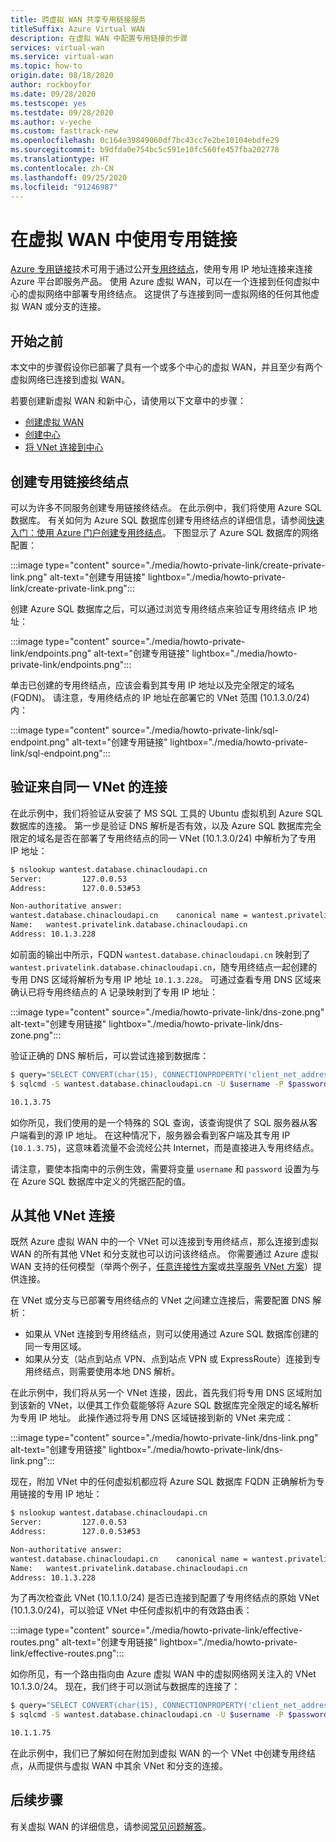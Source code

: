 ```yaml
---
title: 跨虚拟 WAN 共享专用链接服务
titleSuffix: Azure Virtual WAN
description: 在虚拟 WAN 中配置专用链接的步骤
services: virtual-wan
ms.service: virtual-wan
ms.topic: how-to
origin.date: 08/18/2020
author: rockboyfor
ms.date: 09/28/2020
ms.testscope: yes
ms.testdate: 09/28/2020
ms.author: v-yeche
ms.custom: fasttrack-new
ms.openlocfilehash: 0c164e39849060df7bc43cc7e2be10104ebdfe29
ms.sourcegitcommit: b9dfda0e754bc5c591e10fc560fe457fba202778
ms.translationtype: HT
ms.contentlocale: zh-CN
ms.lasthandoff: 09/25/2020
ms.locfileid: "91246987"
---
```

<!--Verified Successfully-->
# <a name="use-private-link-in-virtual-wan"></a>在虚拟 WAN 中使用专用链接

[Azure 专用链接](../private-link/private-link-overview.md)技术可用于通过公开[专用终结点](../private-link/private-endpoint-overview.md)，使用专用 IP 地址连接来连接 Azure 平台即服务产品。 使用 Azure 虚拟 WAN，可以在一个连接到任何虚拟中心的虚拟网络中部署专用终结点。 这提供了与连接到同一虚拟网络的任何其他虚拟 WAN 或分支的连接。

## <a name="before-you-begin"></a>开始之前

本文中的步骤假设你已部署了具有一个或多个中心的虚拟 WAN，并且至少有两个虚拟网络已连接到虚拟 WAN。

若要创建新虚拟 WAN 和新中心，请使用以下文章中的步骤：

* [创建虚拟 WAN](virtual-wan-site-to-site-portal.md#openvwan)
* [创建中心](virtual-wan-site-to-site-portal.md#hub)
* [将 VNet 连接到中心](virtual-wan-site-to-site-portal.md#hub)

<a name="endpoint"></a>
## <a name="create-a-private-link-endpoint"></a>创建专用链接终结点

可以为许多不同服务创建专用链接终结点。 在此示例中，我们将使用 Azure SQL 数据库。 有关如何为 Azure SQL 数据库创建专用终结点的详细信息，请参阅[快速入门：使用 Azure 门户创建专用终结点](../private-link/create-private-endpoint-portal.md)。 下图显示了 Azure SQL 数据库的网络配置：

:::image type="content" source="./media/howto-private-link/create-private-link.png" alt-text="创建专用链接" lightbox="./media/howto-private-link/create-private-link.png":::

创建 Azure SQL 数据库之后，可以通过浏览专用终结点来验证专用终结点 IP 地址：

:::image type="content" source="./media/howto-private-link/endpoints.png" alt-text="创建专用链接" lightbox="./media/howto-private-link/endpoints.png":::

单击已创建的专用终结点，应该会看到其专用 IP 地址以及完全限定的域名 (FQDN)。 请注意，专用终结点的 IP 地址在部署它的 VNet 范围 (10.1.3.0/24) 内：

:::image type="content" source="./media/howto-private-link/sql-endpoint.png" alt-text="创建专用链接" lightbox="./media/howto-private-link/sql-endpoint.png":::

<a name="connectivity"></a>
## <a name="verify-connectivity-from-the-same-vnet"></a>验证来自同一 VNet 的连接

在此示例中，我们将验证从安装了 MS SQL 工具的 Ubuntu 虚拟机到 Azure SQL 数据库的连接。 第一步是验证 DNS 解析是否有效，以及 Azure SQL 数据库完全限定的域名是否在部署了专用终结点的同一 VNet (10.1.3.0/24) 中解析为了专用 IP 地址：

```bash
$ nslookup wantest.database.chinacloudapi.cn
Server:         127.0.0.53
Address:        127.0.0.53#53

Non-authoritative answer:
wantest.database.chinacloudapi.cn    canonical name = wantest.privatelink.database.chinacloudapi.cn.
Name:   wantest.privatelink.database.chinacloudapi.cn
Address: 10.1.3.228
```

如前面的输出中所示，FQDN `wantest.database.chinacloudapi.cn` 映射到了 `wantest.privatelink.database.chinacloudapi.cn`，随专用终结点一起创建的专用 DNS 区域将解析为专用 IP 地址 `10.1.3.228`。 可通过查看专用 DNS 区域来确认已将专用终结点的 A 记录映射到了专用 IP 地址：

:::image type="content" source="./media/howto-private-link/dns-zone.png" alt-text="创建专用链接" lightbox="./media/howto-private-link/dns-zone.png":::

验证正确的 DNS 解析后，可以尝试连接到数据库：

```bash
$ query="SELECT CONVERT(char(15), CONNECTIONPROPERTY('client_net_address'));"
$ sqlcmd -S wantest.database.chinacloudapi.cn -U $username -P $password -Q "$query"

10.1.3.75
```

如你所见，我们使用的是一个特殊的 SQL 查询，该查询提供了 SQL 服务器从客户端看到的源 IP 地址。 在这种情况下，服务器会看到客户端及其专用 IP (`10.1.3.75`)，这意味着流量不会流经公共 Internet，而是直接进入专用终结点。

请注意，要使本指南中的示例生效，需要将变量 `username` 和 `password` 设置为与在 Azure SQL 数据库中定义的凭据匹配的值。

<a name="vnet"></a>
## <a name="connect-from-a-different-vnet"></a>从其他 VNet 连接

既然 Azure 虚拟 WAN 中的一个 VNet 可以连接到专用终结点，那么连接到虚拟 WAN 的所有其他 VNet 和分支就也可以访问该终结点。 你需要通过 Azure 虚拟 WAN 支持的任何模型（举两个例子，[任意连接性方案](scenario-any-to-any.md)或[共享服务 VNet 方案](scenario-shared-services-vnet.md)）提供连接。

在 VNet 或分支与已部署专用终结点的 VNet 之间建立连接后，需要配置 DNS 解析：

* 如果从 VNet 连接到专用终结点，则可以使用通过 Azure SQL 数据库创建的同一专用区域。
* 如果从分支（站点到站点 VPN、点到站点 VPN 或 ExpressRoute）连接到专用终结点，则需要使用本地 DNS 解析。

在此示例中，我们将从另一个 VNet 连接，因此，首先我们将专用 DNS 区域附加到该新的 VNet，以便其工作负载能够将 Azure SQL 数据库完全限定的域名解析为专用 IP 地址。 此操作通过将专用 DNS 区域链接到新的 VNet 来完成：

:::image type="content" source="./media/howto-private-link/dns-link.png" alt-text="创建专用链接" lightbox="./media/howto-private-link/dns-link.png":::

现在，附加 VNet 中的任何虚拟机都应将 Azure SQL 数据库 FQDN 正确解析为专用链接的专用 IP 地址：

```bash
$ nslookup wantest.database.chinacloudapi.cn
Server:         127.0.0.53
Address:        127.0.0.53#53

Non-authoritative answer:
wantest.database.chinacloudapi.cn    canonical name = wantest.privatelink.database.chinacloudapi.cn.
Name:   wantest.privatelink.database.chinacloudapi.cn
Address: 10.1.3.228
```

为了再次检查此 VNet (10.1.1.0/24) 是否已连接到配置了专用终结点的原始 VNet (10.1.3.0/24)，可以验证 VNet 中任何虚拟机中的有效路由表：

:::image type="content" source="./media/howto-private-link/effective-routes.png" alt-text="创建专用链接" lightbox="./media/howto-private-link/effective-routes.png":::

如你所见，有一个路由指向由 Azure 虚拟 WAN 中的虚拟网络网关注入的 VNet 10.1.3.0/24。 现在，我们终于可以测试与数据库的连接了：

```bash
$ query="SELECT CONVERT(char(15), CONNECTIONPROPERTY('client_net_address'));"
$ sqlcmd -S wantest.database.chinacloudapi.cn -U $username -P $password -Q "$query"

10.1.1.75
```

在此示例中，我们已了解如何在附加到虚拟 WAN 的一个 VNet 中创建专用终结点，从而提供与虚拟 WAN 中其余 VNet 和分支的连接。

## <a name="next-steps"></a>后续步骤

有关虚拟 WAN 的详细信息，请参阅[常见问题解答](virtual-wan-faq.md)。

<!-- Update_Description: new article about howto private link -->
<!--NEW.date: 09/28/2020-->